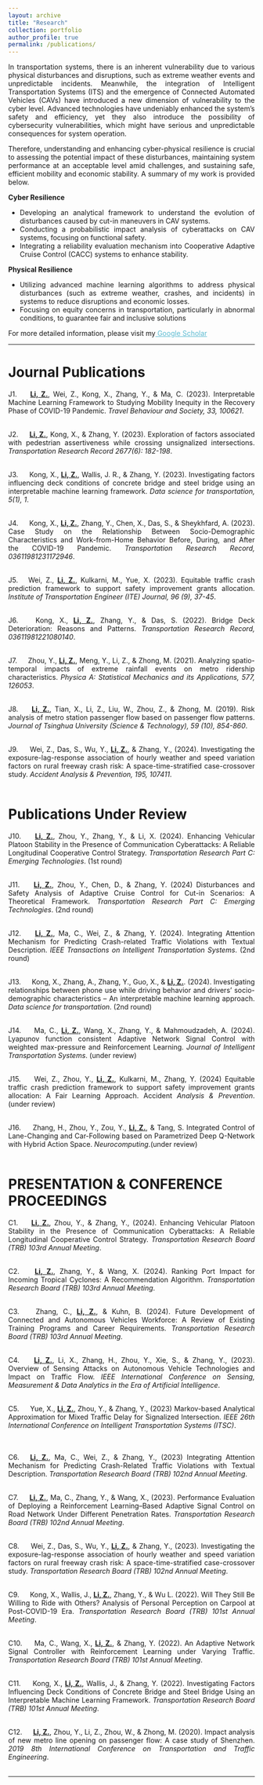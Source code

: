 ```yaml
---
layout: archive
title: "Research"
collection: portfolio
author_profile: true
permalink: /publications/ 
---
```


<div style="text-align: justify"> 
<p> In transportation systems, there is an inherent vulnerability due to various physical disturbances and disruptions, such as extreme weather events and unpredictable incidents. Meanwhile, the integration of Intelligent Transportation Systems (ITS) and the emergence of Connected Automated Vehicles (CAVs) have introduced a new dimension of vulnerability to the cyber level. Advanced technologies have undeniably enhanced the system’s safety and efficiency, yet they also introduce the possibility of cybersecurity vulnerabilities, which might have serious and unpredictable consequences for system operation. </p>

<p>Therefore, understanding and enhancing cyber-physical resilience is crucial to assessing the potential impact of these disturbances, maintaining system performance at an acceptable level amid challenges, and sustaining safe, efficient mobility and economic stability. A summary of my work is provided below.</p>

</div>

<div style="text-align: justify"> 
<b> Cyber Resilience </b>
<ul>
<li>Developing an analytical framework to understand the evolution of disturbances caused by cut-in maneuvers in CAV systems.
</li>
<li>Conducting a probabilistic impact analysis of cyberattacks on CAV systems, focusing on functional safety.</li>
<li>Integrating a reliability evaluation mechanism into Cooperative Adaptive Cruise Control (CACC) systems to enhance stability.</li>
</ul>
</div>

<div style="text-align: justify"> 
<b> Physical Resilience </b>
<ul>
<li>Utilizing advanced machine learning algorithms to address physical disturbances (such as extreme weather, crashes, and incidents) in systems to reduce disruptions and economic losses.</li>

<li>Focusing on equity concerns in transportation, particularly in abnormal conditions, to guarantee fair and inclusive solutions</li>
</ul>
</div>

<p>For more detailed information, please visit my<a href="https://scholar.google.com/citations?user=7dLezg0AAAAJ&hl=en" style="color:#5dbcd2;"> Google Scholar</a> </p>



<hr color="#FFFFFF" />


Journal Publications
======
<div style="text-align: justify"> 
<p> J1. &emsp;  <b><u>Li, Z.</u></b>, Wei, Z., Kong, X., Zhang, Y., & Ma, C. (2023). Interpretable Machine Learning Framework to Studying Mobility Inequity in the Recovery Phase of COVID-19 Pandemic. <i>Travel Behaviour and Society, 33, 100621</i>. <br/><br/>

J2. &emsp;  <b><u>Li, Z.</u></b>, Kong, X., & Zhang, Y. (2023). Exploration of factors associated with pedestrian assertiveness while crossing unsignalized intersections.  <i>Transportation Research Record 2677(6): 182-198</i>. <br/><br/>

J3.  &emsp; Kong, X., <b><u>Li, Z.</u></b>, Wallis, J. R., & Zhang, Y. (2023). Investigating factors influencing deck conditions of concrete bridge and steel bridge using an interpretable machine learning framework. <i>Data science for transportation, 5(1), 1</i>. <br/><br/>


J4.  &emsp; Kong, X., <b><u>Li, Z.</u></b>, Zhang, Y., Chen, X., Das, S., & Sheykhfard, A. (2023). Case Study on the Relationship Between Socio-Demographic Characteristics and Work-from-Home Behavior Before, During, and After the COVID-19 Pandemic. <i>Transportation Research Record, 03611981231172946</i>. <br/><br/>


J5.&emsp;   Wei, Z., <b><u>Li, Z.</u></b>, Kulkarni, M., Yue, X. (2023). Equitable traffic crash prediction framework to support safety improvement grants allocation.  <i>Institute of Transportation Engineer (ITE) Journal, 96 (9), 37-45</i>. <br/><br/>


J6. &emsp;  Kong, X., <b><u>Li, Z.</u></b>, Zhang, Y., & Das, S. (2022). Bridge Deck Deterioration: Reasons and Patterns. <i> Transportation Research Record, 03611981221080140</i>. <br/><br/>


J7.  &emsp; Zhou, Y., <b><u>Li, Z.</u></b>, Meng, Y., Li, Z., & Zhong, M. (2021). Analyzing spatio-temporal impacts of extreme rainfall events on metro ridership characteristics. <i> Physica A: Statistical Mechanics and its Applications, 577, 126053</i>. <br/><br/>


J8.  &emsp; <b><u>Li, Z.</u></b>, Tian, X., Li, Z., Liu, W., Zhou, Z., & Zhong, M. (2019). Risk analysis of metro station passenger flow based on passenger flow patterns. <i> Journal of Tsinghua University (Science & Technology), 59 (10), 854-860</i>. <br/><br/>


J9. &emsp;  Wei, Z., Das, S., Wu, Y., <b><u>Li, Z.</u></b>, & Zhang, Y., (2024). Investigating the exposure-lag-response association of hourly weather and speed variation factors on rural freeway crash risk: A space-time-stratified case-crossover study. <i> Accident Analysis & Prevention, 195, 107411</i>. <br/><br/></p> 
</div>

Publications Under Review
======
<div style="text-align: justify"> 
<p> J10. &emsp;  <b><u>Li, Z.</u></b>, Zhou, Y., Zhang, Y., & Li, X. (2024). Enhancing Vehicular Platoon Stability in the Presence of Communication Cyberattacks: A Reliable Longitudinal Cooperative Control Strategy.  <i> Transportation Research Part C: Emerging Technologies</i>. (1st round)<br/><br/>

J11. &emsp;  <b><u>Li, Z.</u></b>, Zhou, Y., Chen, D., & Zhang, Y. (2024) Disturbances and Safety Analysis of Adaptive Cruise Control for Cut-in Scenarios: A Theoretical Framework.  <i> Transportation Research Part C: Emerging Technologies</i>. (2nd round)<br/><br/>

J12. &emsp;  <b><u>Li, Z.</u></b>, Ma, C., Wei, Z., & Zhang, Y. (2024). Integrating Attention Mechanism for Predicting Crash-related Traffic Violations with Textual Description.  <i> IEEE Transactions on Intelligent Transportation Systems</i>. (2nd round)<br/><br/>

J13. &emsp;  Kong, X., Zhang, A., Zhang, Y., Guo, X., & <b><u>Li, Z.</u></b>. (2024). Investigating relationships between phone use while driving behavior and drivers’ socio-demographic characteristics – An interpretable machine learning approach.  <i> Data science for transportation</i>. (2nd round) <br/><br/>

J14. &emsp;  Ma, C., <b><u>Li, Z.</u></b>, Wang, X., Zhang, Y., & Mahmoudzadeh, A. (2024). Lyapunov function consistent Adaptive Network Signal Control with weighted max-pressure and Reinforcement Learning.  <i> Journal of Intelligent Transportation Systems</i>. (under review)<br/><br/>

J15. &emsp;  Wei, Z., Zhou, Y., <b><u>Li, Z.</u></b>, Kulkarni, M., Zhang, Y. (2024) Equitable traffic crash prediction framework to support safety improvement grants allocation: A Fair Learning Approach. Accident  <i> Analysis & Prevention</i>. (under review)<br/><br/>

J16. &emsp;  Zhang, H., Zhou, Y., Zou, Y., <b><u>Li, Z.</u></b>, & Tang, S. Integrated Control of Lane-Changing and Car-Following based on Parametrized Deep Q-Network with Hybrid Action Space.  <i> Neurocomputing</i>.(under review)<br/><br/>
</p> 
</div>

PRESENTATION & CONFERENCE PROCEEDINGS
======
<div style="text-align: justify"> 
<p> C1.  &emsp; <b><u>Li, Z.</u></b>, Zhou, Y., & Zhang, Y., (2024). Enhancing Vehicular Platoon Stability in the Presence of Communication Cyberattacks: A Reliable Longitudinal Cooperative Control Strategy. <i>Transportation Research Board (TRB) 103rd Annual Meeting</i>. <br/><br/>

C2.  &emsp; <b><u>Li, Z.</u></b>, Zhang, Y., & Wang, X. (2024). Ranking Port Impact for Incoming Tropical Cyclones: A Recommendation Algorithm. <i>  Transportation Research Board (TRB) 103rd Annual Meeting</i>. <br/><br/>

C3. &emsp;  Zhang, C., <b><u>Li, Z.</u></b>, & Kuhn, B. (2024). Future Development of Connected and Autonomous Vehicles Workforce: A Review of Existing Training Programs and Career Requirements.  <i> Transportation Research Board (TRB) 103rd Annual Meeting</i>. <br/><br/>

C4. &emsp;  <b><u>Li, Z.</u></b>, Li, X., Zhang, H., Zhou, Y., Xie, S., & Zhang, Y., (2023). Overview of Sensing Attacks on Autonomous Vehicle Technologies and Impact on Traffic Flow.  <i> IEEE International Conference on Sensing, Measurement & Data Analytics in the Era of Artificial Intelligence</i>. <br/><br/>

C5.  &emsp; Yue, X., <b><u>Li, Z.</u></b>, Zhou, Y., & Zhang, Y., (2023) Markov-based Analytical Approximation for Mixed Traffic Delay for Signalized Intersection.  <i> IEEE 26th International Conference on Intelligent Transportation Systems (ITSC)</i>. <br/><br/><br/>

C6.&emsp;  <b><u>Li, Z.</u></b>, Ma, C., Wei, Z., & Zhang, Y., (2023) Integrating Attention Mechanism for Predicting Crash-Related Traffic Violations with Textual Description. <i>  Transportation Research Board (TRB) 102nd Annual Meeting</i>. <br/><br/>


C7.  &emsp; <b><u>Li, Z.</u></b>, Ma, C., Zhang, Y., & Wang, X., (2023). Performance Evaluation of Deploying a Reinforcement Learning–Based Adaptive Signal Control on Road Network Under Different Penetration Rates.  <i> Transportation Research Board (TRB) 102nd Annual Meeting</i>. <br/><br/>

C8. &emsp;  Wei, Z., Das, S., Wu, Y., <b><u>Li, Z.</u></b>, & Zhang, Y., (2023). Investigating the exposure-lag-response association of hourly weather and speed variation factors on rural freeway crash risk: A space-time-stratified case-crossover study. <i>  Transportation Research Board (TRB) 102nd Annual Meeting</i>. <br/><br/>


C9. &emsp;  Kong, X., Wallis, J., <b><u>Li, Z.</u></b>, Zhang, Y., & Wu L. (2022). Will They Still Be Willing to Ride with Others? Analysis of Personal Perception on Carpool at Post-COVID-19 Era.  <i> Transportation Research Board (TRB) 101st Annual Meeting</i>. <br/><br/>

C10. &emsp;  Ma, C., Wang, X., <b><u>Li, Z.</u></b>, & Zhang, Y. (2022). An Adaptive Network Signal Controller with Reinforcement Learning under Varying Traffic.  <i> Transportation Research Board (TRB) 101st Annual Meeting</i>. <br/><br/>

C11. &emsp;  Kong, X., <b><u>Li, Z.</u></b>, Wallis, J., & Zhang, Y. (2022). Investigating Factors Influencing Deck Conditions of Concrete Bridge and Steel Bridge Using an Interpretable Machine Learning Framework.  <i> Transportation Research Board (TRB) 101st Annual Meeting</i>. <br/><br/>

C12. &emsp;  <b><u>Li, Z.</u></b>, Zhou, Y., Li, Z., Zhou, W., & Zhong, M. (2020). Impact analysis of new metro line opening on passenger flow: A case study of Shenzhen.  <i> 2019 8th International Conference on Transportation and Traffic Engineering</i>. <br/><br/>
</p> 

<hr color="#FFFFFF" />
</div>




